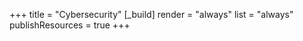 +++
title = "Cybersecurity"
[_build]
  render = "always"
  list = "always"
  publishResources = true
+++